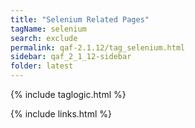 ```yaml
---
title: "Selenium Related Pages"
tagName: selenium
search: exclude
permalink: qaf-2.1.12/tag_selenium.html
sidebar: qaf_2_1_12-sidebar
folder: latest
---
```

{% include taglogic.html %}

{% include links.html %}
